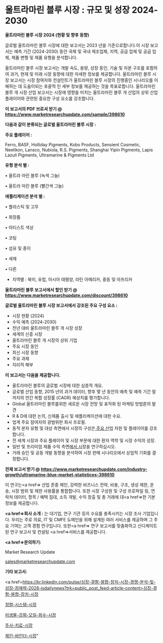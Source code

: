 # 울트라마린 블루 시장 : 규모 및 성장 2024-2030

<strong>울트라마린 블루 시장 2024 (현황 및 향후 동향)</strong>

글로벌 울트라마린 블루 시장에 대한 보고서는 2023 년을 기준으로합니다.이 시장 보고서는 예측 기간 (2024-2030) 동안 국제 및 국내 제조업체, 지역, 공급 업체 및 공급 업체, 제품 변형 및 제품 유형을 분석합니다.

울트라마린 블루 시장 보고서는 개발 속도, 용량, 성장 동인, 기술 및 자본 구조를 포함하여 과거, 현재 및 미래 시장 동향에 대한 자세한 정보를 제공합니다. 울트라마린 블루 시장 보고서는 시장 참여자와 컨설턴트가 울트라마린 블루 시장의 진행중인 시나리오를 이해하는 데 도움이되는 포괄적 인 세부 정보를 제공하는 것을 목표로합니다. 울트라마린 블루 개 시장 산업 보고서는 시장에 영향을 미치는 울트라마린 블루 개 산업의 상위 산업 플레이어와 관련된 중요한 구성 요소를 강조합니다.



<strong>이 보고서의 PDF 브로셔 받기 @ <a href=https://www.marketresearchupdate.com/sample/398610>https://www.marketresearchupdate.com/sample/398610</a></strong>



<strong>다음과 같이 분류되는 글로벌 울트라마린 블루 시장 :</strong>



<strong>주요 플레이어 :</strong>

Ferro, BASF, Holliday Pigments, Kobo Products, Sensient Cosmetic, Neelikon, Lansco, Nubiola, R.S. Pigments, Shanghai Yipin Pigments, Lapis Lazuli Pigments, Ultramarine & Pigments Ltd



<strong>유형 분석 별 :</strong>

• 울트라 마린 블루 (녹색 그늘)

• 울트라 마린 블루 (빨간색 그늘)



<strong>애플리케이션 분석 별 :</strong>

• 플라스틱 및 고무

• 화장품

• 아티스트 색상

• 코팅

• 섬유 및 종이

• 세제

• 다른

<ul>
  <li>지역별 : 북미, 유럽, 아시아 태평양, 라틴 아메리카, 중동 및 아프리카</li>
</ul>


<strong>울트라마린 블루 보고서에서 할인 받기 @ <a href=https://www.marketresearchupdate.com/discount/398610>https://www.marketresearchupdate.com/discount/398610</a></strong>



<strong>글로벌 울트라마린 블루 시장 보고서에서 강조된 주요 구성 요소 :</strong>
<ul>
  <li>시장 현황 (2024)</li>
  <li>수익 예측 (2024-2030)</li>
  <li>전년 대비 울트라마린 블루 개 시장 성장</li>
  <li>세계의 신흥 시장</li>
  <li>울트라마린 블루 개 시장의 상위 기업</li>
  <li>주요 시장 동인</li>
  <li>최신 시장 동향</li>
  <li>주요 과제</li>
  <li>지리적 해부</li>
</ul>


<strong>이 보고서는 다음을 제공합니다.</strong>
<ul>
  <li>울트라마린 블루의 글로벌 시장에 대한 심층적 개요.</li>
  <li>글로벌 산업 동향, 2015 년의 과거 데이터, 향후 몇 년 동안의 예측 및 예측 기간 말까지의 연간 복합 성장률 (CAGR) 예상치를 평가합니다.</li>
  <li>Global 울트라마린 블루를위한 새로운 시장 전망 및 표적화 된 마케팅 방법론의 발견</li>
  <li>R &amp; D에 대한 논의, 신제품 출시 및 애플리케이션에 대한 수요.</li>
  <li>업계 주요 참여자의 광범위한 회사 프로필.</li>
  <li>동적 분자 유형 및 대상 측면에서 시장의 구성은<a href=> 주요 산</a>업 자원 및 플레이어를 강조합니다.</li>
  <li>전 세계 시장과 주요 플레이어 및 시장 부문에 대한 환자 역학 및 시장 수익의 성장.</li>
  <li>일반 및 프리미엄 제품 수익 측면<a href=>에서 시</a>장을 연구하십시오.</li>
  <li>거래 승인 및 공동 개발 동향을 분석하여 시장 판매 시나리오에서 상업적 기회를 결정합니다.</li>
</ul>



<strong>전체 보고서 받기 @ <a href=https://www.marketresearchupdate.com/industry-growth/ultramarine-blue-market-statistices-398610>https://www.marketresearchupdate.com/industry-growth/ultramarine-blue-market-statistices-398610</a></strong>

이 연구는<a href=> 산업 존중</a> 체인, 강력한 비즈니스 전략, 비용, 구조, 생성 제한, 운송, 시장 범위 및 제한 사용률을 통합합니다. 또한 시장 구성원 및 구성 프로파일 링, 연락처 데이터, 항목 / 혜택 침대, 소득 개발, 수익 창출 및 총 거래에 대<a href=>한 기본 </a>정보를 제공합니다.



<strong><a href=>회사 소</a>개 :</strong>
는 대기업, 연구 기관 등의 수요를 충족시키는 시장 조사 기업입니다. 우리는 주로 의료, IT 및 CMFE 도메인을 위해 설계된 여러 서비스를 제공하며 그 주요 기여는 고객 경험 연구입니다. 또한<a href=> 연구 보</a>고서를 맞춤화하고 신디케이트 된 연구 보고서 및 컨설팅 <a href=>서비스</a>를 제공합니다.



<strong><a href=>문의하기:</a></strong>

Market Research Update

sales@marketresearchupdate.com



<strong>기타 보고서:</strong>

<a href=https://kr.linkedin.com/pulse/심장-결함-봉합-장치-시장-경쟁-분석-및-성장-잠재력-2028-isdailynews?trk=public_post_feed-article-content>심장-결함-봉합-장치-시장</a>

<a href=https://www.linkedin.com/pulse/정렬-시스템-시장-세분화-연구-및-목표-고객2029년-analytics-alchemy-360-analysis/>정렬-시스템-시장</a>

<a href=https://www.linkedin.com/pulse/미생물-강화-오일-회수-시장-현재-및-미래-성장-2029-data-dive-diaries-24-analysis-z7kof/>미생물-강화-오일-회수-시장</a>

<a href=https://www.linkedin.com/pulse/주사-치료-시장-세분화-연구-및-목표-고객2029년-survey-spotlight-pro-24-analysis-l78kf/>주사-치료-시장</a>

<a href=https://www.linkedin.com/pulse/체인-바인더-시장-규모-및-성장-2023-survey-spotlight-pro-24-analysis-cvjff/>체인-바인더-시장</a>"
